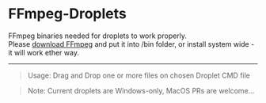 # FFmpeg-Droplets

FFmpeg binaries needed for droplets to work properly.  
Please [download FFmpeg](https://ffmpeg.org/download.html) and put it into /bin folder, or install system wide - it will work ether way.

---
> Usage: Drag and Drop one or more files on chosen Droplet CMD file

> Note: Current droplets are Windows-only, MacOS PRs are welcome...

